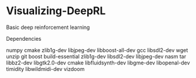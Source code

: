 # Visualizing-DeepRL
Basic deep reinforcement learning

Dependencies

numpy 
cmake 
zlib1g-dev 
libjpeg-dev 
libboost-all-dev 
gcc 
libsdl2-dev 
wget 
unzip 
git
boost
build-essential 
zlib1g-dev 
libsdl2-dev 
libjpeg-dev 
nasm 
tar 
libbz2-dev 
libgtk2.0-dev 
cmake 
libfluidsynth-dev 
libgme-dev 
libopenal-dev 
timidity 
libwildmidi-dev 
vizdoom
